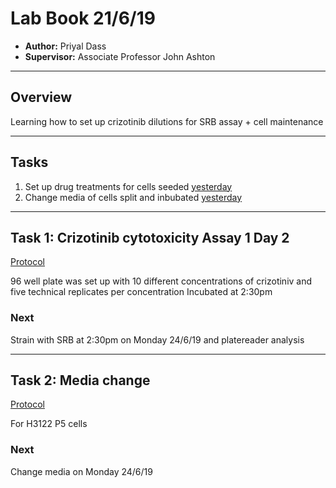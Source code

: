 # Lab Book 21/6/19
- **Author:** Priyal Dass
- **Supervisor:** Associate Professor John Ashton
------------------------------------------------------------------
## Overview

Learning how to set up crizotinib dilutions for SRB assay + cell maintenance

------------------------------------------------------------------
## Tasks

1. Set up drug treatments for cells seeded [yesterday](../Daily_lab_book/LB_19-6-20.md)
2. Change media of cells split and inbubated [yesterday](../Daily_lab_book/LB_19-6-20.md)
------------------------------------------------------------------
## Task 1: Crizotinib cytotoxicity Assay 1 Day 2

[Protocol](../Protocols/SRB_Cytotoxicity_assay.md)

96 well plate was set up with 10 different concentrations of crizotiniv and five technical replicates per concentration
Incubated at 2:30pm


### Next
Strain with SRB at 2:30pm on Monday 24/6/19 and platereader analysis

------------------------------------------------------------------
## Task 2: Media change
[Protocol](../Protocols/Media_change.md)

For H3122 P5 cells

### Next
Change media on Monday 24/6/19
